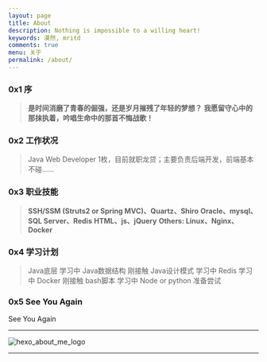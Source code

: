 ```yaml
---
layout: page
title: About
description: Nothing is impossible to a willing heart!
keywords: 漠然, mritd
comments: true
menu: 关于
permalink: /about/
---
```


### 0x1 序

> **是时间消磨了青春的倔强，还是岁月摧残了年轻的梦想？**
> **我愿留守心中的那抹执着，吟唱生命中的那首不悔战歌！**

### 0x2 工作状况

> Java Web Developer 1枚，目前就职龙贷；主要负责后端开发，前端基本不碰......

### 0x3 职业技能

> **SSH/SSM (Struts2 or Spring MVC)、Quartz、Shiro**
**Oracle、mysql、SQL Server、Redis**
**HTML、js、jQuery**
**Others: Linux、Nginx、Docker**

### 0x4 学习计划

> Java底层 学习中
Java数据结构 刚接触
Java设计模式 学习中
Redis 学习中
Docker 刚接触
bash脚本 学习中
Node or python 准备尝试

### 0x5 See You Again

See You Again

---

![hexo_about_me_logo](http://cdn.mritd.me/markdown/hexo_about_me_logo.jpg)

---

<audio  autoplay="autoplay">
  <source src="http://cdn.mritd.me/markdown/music_see_you_again.mp3" type="audio/mpeg" />
Your browser does not support the audio element.
</audio>

